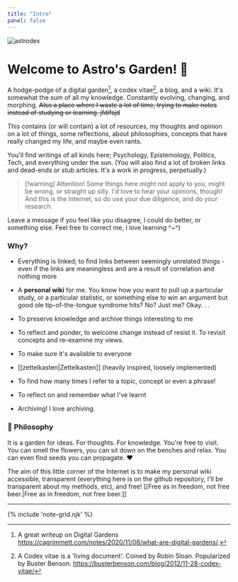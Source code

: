 ```yaml
---
title: "Intro"
panel: false
---
```


![astrodex](img/astrodex.png)

  
# Welcome to Astro's Garden! 🌱

A hodge-podge of a digital garden[^digitalgarden], a codex vitae[^codex], a blog, and a wiki. It's somewhat the sum of all my knowledge. Constantly evolving, changing, and morphing. ~~Also a place where I waste a lot of time, trying to make notes instead of studying or learning. jfdifsjd~~

This contains (or will contain) a lot of resources, my thoughts and opinion on a lot of things, some reflections, about philosophies, concepts that have really changed my life, and maybe even rants.
  
You'll find writings of all kinds here; Psychology, Epistemology, Politics, Tech, and everything under the sun. (You will also find a lot of broken links and dead-ends or stub articles. It's a work in progress, perpetually.)

>[!warning] Attention!
>Some things here might not apply to you, might be wrong, or straight up silly. I'd love to hear your opinions, though! And this is the Internet, so do use your due diligence, and do your research.
  
Leave a message if you feel like you disagree, I could do better, or something else. Feel free to correct me, I love learning ^~^)

### Why?

- Everything is linked; to find links between seemingly unrelated things - even if the links are meaningless and are a result of correlation and nothing more

- A **personal wiki** for me. You know how you want to pull up a particular study, or a particular statistic, or something else to win an argument but good ole tip-of-the-tongue syndrome hits? No? Just me? Okay. . .

- To preserve knowledge and archive things interesting to me

- To reflect and ponder, to welcome change instead of resist it. To revisit concepts and re-examine my views.

- To make sure it's available to everyone

- [[zettelkasten\|Zettelkasten]] (heavily inspired, loosely implemented)

- To find how many times I refer to a topic, concept or even a phrase!

- To reflect on and remember what I've learnt

- Archiving! I love archiving.



### 🌱 Philosophy

It is a garden for ideas. For thoughts. For knowledge. You're free to visit. You can smell the flowers, you can sit down on the benches and relax. You can even find seeds you can propagate. ♥

The aim of this little corner of the Internet is to make my personal wiki accessible, transparent (everything here is on the github repository, I'll be transparent about my methods, etc), and free! [[Free as in freedom, not free beer.\|Free as in freedom, not free beer.]]


---

[^codex]: A Codex vitae is a 'living document'. Coined by Robin Sloan. Popularized by Buster Benson. https://busterbenson.com/blog/2012/11-28-codex-vitae/

[^digitalgarden]: A great writeup on Digital Gardens https://cagrimmett.com/notes/2020/11/08/what-are-digital-gardens/.

{% include 'note-grid.njk' %}
          
